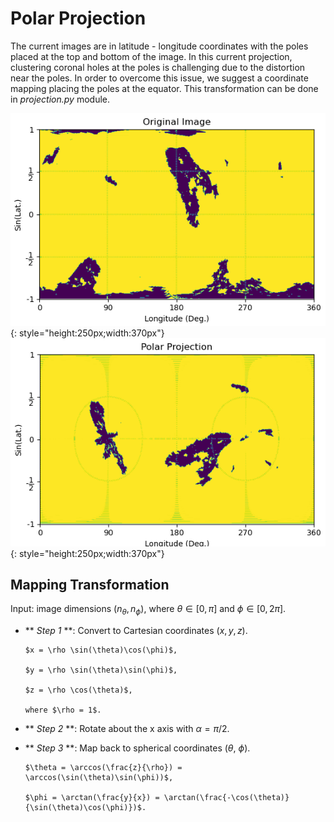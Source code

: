 # Polar Projection 
The current images are in latitude - longitude coordinates with the poles placed at the top and bottom of the image.
In this current projection, clustering coronal holes at the poles is challenging due to the distortion near the poles.
In order to overcome this issue, we suggest a coordinate mapping placing the poles at the equator. 
This transformation can be done in *projection.py* module. 


![](images/Figure_1.png){: style="height:250px;width:370px"}
![](images/PolarProjection.png){: style="height:250px;width:370px"}


## Mapping Transformation
Input: image dimensions $(n_{\theta}, n_{\phi})$, where $\theta \in [0, \pi]$ and $\phi \in [0, 2\pi]$.


- ** *Step 1* **: Convert to Cartesian coordinates ($x,y,z$).

      $x = \rho \sin(\theta)\cos(\phi)$,
      
      $y = \rho \sin(\theta)\sin(\phi)$,
      
      $z = \rho \cos(\theta)$,
      
      where $\rho = 1$. 
  
- ** *Step 2* **: Rotate about the x axis with $\alpha = \pi/2$.

- ** *Step 3* **: Map back to spherical coordinates ($\theta$, $\phi$).

      $\theta = \arccos(\frac{z}{\rho}) = \arccos(\sin(\theta)\sin(\phi))$,
      
      $\phi = \arctan(\frac{y}{x}) = \arctan(\frac{-\cos(\theta)}{\sin(\theta)\cos(\phi)})$.
